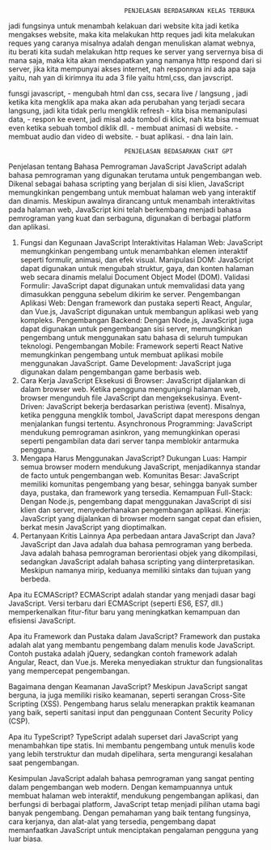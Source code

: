                                     PENJELASAN BERDASARKAN KELAS TERBUKA
jadi fungsinya untuk menambah kelakuan dari website kita
jadi ketika mengakses website, maka kita melakukan http reques jadi kita melakukan reques yang caranya misalnya adalah dengan menuliskan alamat webnya, itu berati kita sudah melakukan http reques ke server yang servernya bisa di mana saja, maka kita akan mendapatkan yang namanya http respond dari si server, jika kita mempunyai akses internet, nah responnya ini ada apa saja yaitu, nah yan di kirimnya itu ada 3 file yaitu html,css, dan javscript.


funsgi javascript, 
    - mengubah html dan css, secara live / langsung , jadi ketika kita mengklik apa maka akan ada perubahan yang terjadi secara langsung, jadi kita tidak perlu mengklik refresh
    - kita bisa memanipulasi data,
    - respon ke event, jadi misal ada tombol di klick, nah kta bisa memuat even ketika sebuah tombol diklik dll.
    - membuat animasi di website.
    - membuat audio dan video di website.
    - buat aplikasi.
    - dna lain lain.





                                    PENJELASAN BEDASARKAN CHAT GPT

Penjelasan tentang Bahasa Pemrograman JavaScript
JavaScript adalah bahasa pemrograman yang digunakan terutama untuk pengembangan web. Dikenal sebagai bahasa scripting yang berjalan di sisi klien, JavaScript memungkinkan pengembang untuk membuat halaman web yang interaktif dan dinamis. Meskipun awalnya dirancang untuk menambah interaktivitas pada halaman web, JavaScript kini telah berkembang menjadi bahasa pemrograman yang kuat dan serbaguna, digunakan di berbagai platform dan aplikasi.

1. Fungsi dan Kegunaan JavaScript
Interaktivitas Halaman Web: JavaScript memungkinkan pengembang untuk menambahkan elemen interaktif seperti formulir, animasi, dan efek visual.
Manipulasi DOM: JavaScript dapat digunakan untuk mengubah struktur, gaya, dan konten halaman web secara dinamis melalui Document Object Model (DOM).
Validasi Formulir: JavaScript dapat digunakan untuk memvalidasi data yang dimasukkan pengguna sebelum dikirim ke server.
Pengembangan Aplikasi Web: Dengan framework dan pustaka seperti React, Angular, dan Vue.js, JavaScript digunakan untuk membangun aplikasi web yang kompleks.
Pengembangan Backend: Dengan Node.js, JavaScript juga dapat digunakan untuk pengembangan sisi server, memungkinkan pengembang untuk menggunakan satu bahasa di seluruh tumpukan teknologi.
Pengembangan Mobile: Framework seperti React Native memungkinkan pengembang untuk membuat aplikasi mobile menggunakan JavaScript.
Game Development: JavaScript juga digunakan dalam pengembangan game berbasis web.
2. Cara Kerja JavaScript
Eksekusi di Browser: JavaScript dijalankan di dalam browser web. Ketika pengguna mengunjungi halaman web, browser mengunduh file JavaScript dan mengeksekusinya.
Event-Driven: JavaScript bekerja berdasarkan peristiwa (event). Misalnya, ketika pengguna mengklik tombol, JavaScript dapat merespons dengan menjalankan fungsi tertentu.
Asynchronous Programming: JavaScript mendukung pemrograman asinkron, yang memungkinkan operasi seperti pengambilan data dari server tanpa memblokir antarmuka pengguna.
3. Mengapa Harus Menggunakan JavaScript?
Dukungan Luas: Hampir semua browser modern mendukung JavaScript, menjadikannya standar de facto untuk pengembangan web.
Komunitas Besar: JavaScript memiliki komunitas pengembang yang besar, sehingga banyak sumber daya, pustaka, dan framework yang tersedia.
Kemampuan Full-Stack: Dengan Node.js, pengembang dapat menggunakan JavaScript di sisi klien dan server, menyederhanakan pengembangan aplikasi.
Kinerja: JavaScript yang dijalankan di browser modern sangat cepat dan efisien, berkat mesin JavaScript yang dioptimalkan.
4. Pertanyaan Kritis Lainnya
Apa perbedaan antara JavaScript dan Java? JavaScript dan Java adalah dua bahasa pemrograman yang berbeda. Java adalah bahasa pemrograman berorientasi objek yang dikompilasi, sedangkan JavaScript adalah bahasa scripting yang diinterpretasikan. Meskipun namanya mirip, keduanya memiliki sintaks dan tujuan yang berbeda.

Apa itu ECMAScript? ECMAScript adalah standar yang menjadi dasar bagi JavaScript. Versi terbaru dari ECMAScript (seperti ES6, ES7, dll.) memperkenalkan fitur-fitur baru yang meningkatkan kemampuan dan efisiensi JavaScript.

Apa itu Framework dan Pustaka dalam JavaScript? Framework dan pustaka adalah alat yang membantu pengembang dalam menulis kode JavaScript. Contoh pustaka adalah jQuery, sedangkan contoh framework adalah Angular, React, dan Vue.js. Mereka menyediakan struktur dan fungsionalitas yang mempercepat pengembangan.

Bagaimana dengan Keamanan JavaScript? Meskipun JavaScript sangat berguna, ia juga memiliki risiko keamanan, seperti serangan Cross-Site Scripting (XSS). Pengembang harus selalu menerapkan praktik keamanan yang baik, seperti sanitasi input dan penggunaan Content Security Policy (CSP).

Apa itu TypeScript? TypeScript adalah superset dari JavaScript yang menambahkan tipe statis. Ini membantu pengembang untuk menulis kode yang lebih terstruktur dan mudah dipelihara, serta mengurangi kesalahan saat pengembangan.

Kesimpulan
JavaScript adalah bahasa pemrograman yang sangat penting dalam pengembangan web modern. Dengan kemampuannya untuk membuat halaman web interaktif, mendukung pengembangan aplikasi, dan berfungsi di berbagai platform, JavaScript tetap menjadi pilihan utama bagi banyak pengembang. Dengan pemahaman yang baik tentang fungsinya, cara kerjanya, dan alat-alat yang tersedia, pengembang dapat memanfaatkan JavaScript untuk menciptakan pengalaman pengguna yang luar biasa.
